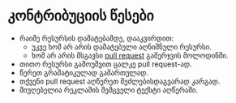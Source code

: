 # კონტრიბუციის წესები

 - რაიმე რესურსის დამატებამდე, დააკვირდით:
   - უკვე ხომ არ არის დამატებული აღნიშნული რესურსი.
   - ხომ არ არის მსგავსი [pull request](https://github.com/Stichoza/awesome-georgia/pulls) გამერჯვის მოლოდინში.
 - თითო რესურსი გამოუშვით ცალკე pull request-ად.
 - წერეთ გრამატიკულად გამართულად.
 - თქვენი pull request აღწერეთ შეძლებისდაგვარად კარგად.
 - მიუღებელია რეკლამის შემცველი ტექსტი აღწერაში.
